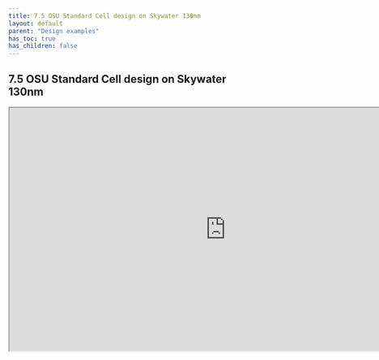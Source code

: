 ```yaml
---
title: 7.5 OSU Standard Cell design on Skywater 130nm
layout: default
parent: "Design examples"
has_toc: true
has_children: false
---
```

## 7.5 OSU Standard Cell design on Skywater 130nm
<iframe src="https://drive.google.com/file/d/17k03-s_EqPqJQjPTFdWe4ToDiYXrIgnP/preview" width="854" height="480" allow="autoplay"></iframe>
